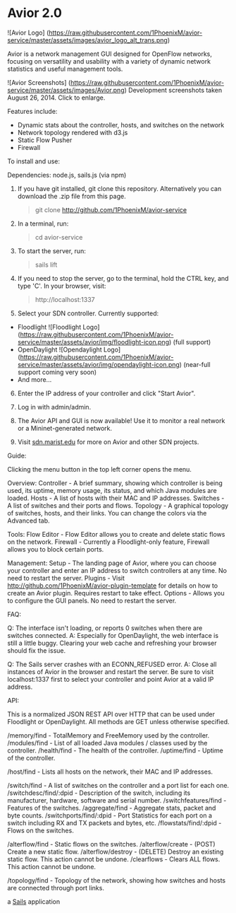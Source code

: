 # Avior 2.0

![Avior Logo]
(https://raw.githubusercontent.com/1PhoenixM/avior-service/master/assets/images/avior_logo_alt_trans.png)

Avior is a network management GUI designed for OpenFlow networks, focusing on versatility and usability
with a variety of dynamic network statistics and useful management tools.

![Avior Screenshots]
(https://raw.githubusercontent.com/1PhoenixM/avior-service/master/assets/images/Avior.png)
Development screenshots taken August 26, 2014. Click to enlarge.

Features include:
  * Dynamic stats about the controller, hosts, and switches on the network
  * Network topology rendered with d3.js
  * Static Flow Pusher
  * Firewall

To install and use:

Dependencies: node.js, sails.js (via npm)

1. If you have git installed, git clone this repository. Alternatively you can download the .zip file from this page.
    
    > git clone http://github.com/1PhoenixM/avior-service

2. In a terminal, run:

    > cd avior-service

3. To start the server, run: 

    > sails lift 

4. If you need to stop the server, go to the terminal, hold the CTRL key, and type 'C'. In your browser, visit:

    > http://localhost:1337

5. Select your SDN controller. Currently supported: 
  * Floodlight ![Floodlight Logo]
(https://raw.githubusercontent.com/1PhoenixM/avior-service/master/assets/avior/img/floodlight-icon.png) (full support)
  * OpenDaylight ![Opendaylight Logo]
(https://raw.githubusercontent.com/1PhoenixM/avior-service/master/assets/avior/img/opendaylight-icon.png) (near-full support coming very soon)
  * And more...
    
6. Enter the IP address of your controller and click "Start Avior". 

7. Log in with admin/admin. 

8. The Avior API and GUI is now available! Use it to monitor a real network or a Mininet-generated network.

9. Visit [sdn.marist.edu](http://sdn.marist.edu) for more on Avior and other SDN projects.

Guide:

Clicking the menu button in the top left corner opens the menu.

Overview:
Controller - A brief summary, showing which controller is being used, its uptime, memory usage, its status, and which Java modules are loaded.
Hosts - A list of hosts with their MAC and IP addresses.
Switches - A list of switches and their ports and flows.
Topology - A graphical topology of switches, hosts, and their links. You can change the colors via the Advanced tab.

Tools:
Flow Editor - Flow Editor allows you to create and delete static flows on the network.
Firewall - Currently a Floodlight-only feature, Firewall allows you to block certain ports.

Management:
Setup - The landing page of Avior, where you can choose your controller and enter an IP address to switch controllers at any time. No need to restart the server.
Plugins - Visit http://github.com/1PhoenixM/avior-plugin-template for details on how to create an Avior plugin. Requires restart to take effect.
Options - Allows you to configure the GUI panels. No need to restart the server.

FAQ:

Q: The interface isn't loading, or reports 0 switches when there are switches connected.
A: Especially for OpenDaylight, the web interface is still a little buggy. Clearing your web cache and refreshing your browser should fix the issue.

Q: The Sails server crashes with an ECONN_REFUSED error.
A: Close all instances of Avior in the browser and restart the server. Be sure to visit localhost:1337 first to select your controller and point Avior at a valid IP address.

API:

This is a normalized JSON REST API over HTTP that can be used under Floodlight or OpenDaylight. All methods are GET unless otherwise specified.

/memory/find - TotalMemory and FreeMemory used by the controller.
/modules/find - List of all loaded Java modules / classes used by the controller.
/health/find - The health of the controller.
/uptime/find - Uptime of the controller.

/host/find - Lists all hosts on the network, their MAC and IP addresses.

/switch/find - A list of switches on the controller and a port list for each one.
/switchdesc/find/:dpid - Description of the switch, including its manufacturer, hardware, software and serial number.
/switchfeatures/find - Features of the switches.
/aggregate/find - Aggregate stats, packet and byte counts.
/switchports/find/:dpid - Port Statistics for each port on a switch including RX and TX packets and bytes, etc.
/flowstats/find/:dpid - Flows on the switches.

/alterflow/find - Static flows on the switches.
/alterflow/create - (POST) Create a new static flow.
/alterflow/destroy - (DELETE) Destroy an existing static flow. This action cannot be undone.
/clearflows - Clears ALL flows. This action cannot be undone.

/topology/find - Topology of the network, showing how switches and hosts are connected through port links.

a [Sails](http://sailsjs.org) application